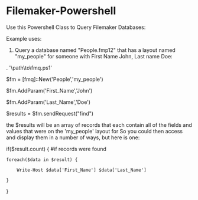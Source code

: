 # Filemaker-Powershell

Use this Powershell Class to Query Filemaker Databases:

Example uses:

1. Query a database named "People.fmp12" that has a layout named "my_people" for someone with First Name John, Last name Doe:

. '\\path\to\fmq.ps1'

$fm = [fmq]::New('People','my_people')

$fm.AddParam('First_Name','John')

$fm.AddParam('Last_Name','Doe')

$results = $fm.sendRequest("find")


the $results will be an array of records that each contain all of the fields and values that were on the 'my_people' layout for 
So you could then access and display them in a number of ways, but here is one:

if($result.count) { #if records were found

    foreach($data in $result) {

        Write-Host $data['First_Name'] $data['Last_Name']

    }

}

